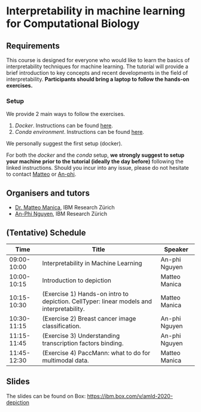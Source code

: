 # Interpretability in machine learning for Computational Biology

## Requirements

This course is designed for everyone who would like to learn the basics of interpretability techniques for machine learning. The tutorial will provide a brief introduction to key concepts and recent developments in the field of interpretability.  **Participants should bring a laptop to follow the hands-on exercises.**

### Setup

We provide 2 main ways to follow the exercises.

1. _Docker_. Instructions can be found [here](https://github.com/IBM/dl-interpretability-compbio#docker-setup).
2. _Conda environment_. Instructions can be found [here](https://github.com/IBM/dl-interpretability-compbio#development-setup).

We personally suggest the first setup (docker). 

For both the _docker_ and the _conda_ setup, **we strongly suggest to setup your machine prior to the tutorial (ideally the day before)** following the linked instructions. Should you incur into any issue, please do not hesitate to contact [Matteo](mailto:tte@zurich.ibm.com) or [An-phi](mailto:uye@zurich.ibm.com).

## Organisers and tutors

- [Dr. Matteo Manica](https://researcher.watson.ibm.com/researcher/view.php?person=zurich-TTE), IBM Research Zürich
- [An-Phi Nguyen](https://researcher.watson.ibm.com/researcher/view.php?person=zurich-UYE), IBM Research Zürich

## (Tentative) Schedule

| Time        | Title                                | Speaker                  |
|-------------|--------------------------------------|--------------------------|
| 09:00-10:00 | Interpretability in Machine Learning        | An-phi Nguyen  |
| 10:00-10:15 | Introduction to depiction            | Matteo Manica            |
| 10:15-10:30 | (Exercise 1) Hands-on intro to depiction. CellTyper: linear models and interpretability. | Matteo Manica           |
| 10:30-11:15 | (Exercise 2) Breast cancer image classification.  | An-phi Nguyen           |
| 11:15-11:45 | (Exercise 3) Understanding transcription factors binding. | An-phi Nguyen          |
| 11:45-12:30 | (Exercise 4) PaccMann: what to do for multimodal data. | Matteo Manica           |

## Slides

The slides can be found on Box: https://ibm.box.com/v/amld-2020-depiction
